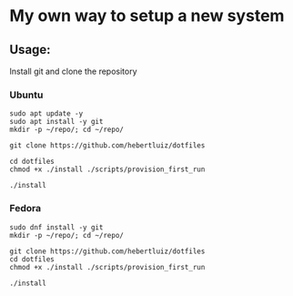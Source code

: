 # My own way to setup a new system

## Usage: 

Install git and clone the repository

### Ubuntu

```shell
sudo apt update -y
sudo apt install -y git
mkdir -p ~/repo/; cd ~/repo/

git clone https://github.com/hebertluiz/dotfiles

cd dotfiles
chmod +x ./install ./scripts/provision_first_run

./install

```

### Fedora

```shell
sudo dnf install -y git
mkdir -p ~/repo/; cd ~/repo/

git clone https://github.com/hebertluiz/dotfiles
cd dotfiles
chmod +x ./install ./scripts/provision_first_run

./install

```